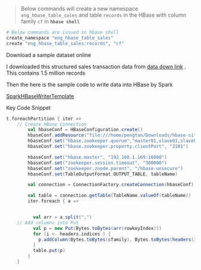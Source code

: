 
> Below commands will create a new namespace `eng_hbase_table_sales` and table `records` in the HBase with column family `cf` in **`hbase shell`**

```bash
# Below commands are issued in hbase shell
create_namespace "eng_hbase_table_sales"
create "eng_hbase_table_sales:records", "cf"
```



Download a sample dataset online

I downloaded this structured sales transaction data from [data down link](http://eforexcel.com/wp/wp-content/uploads/2017/07/1500000%20Sales%20Records.zip) . This contains 1.5 million records

Then the here is the sample code to write data into HBase by Spark

[SparkHBaseWriterTemplate](https://github.com/NUSTemple/hbase-reader/blob/master/src/main/scala/com/micron/f10ds/SparkHBaseWriterTemplate.scala)

Key Code Snippet

```scala
t.foreachPartition { iter =>
    // Create HBase Connection
        val hbaseConf = HBaseConfiguration.create()
        hbaseConf.addResource("file:///home/pengtan/Downloads/hbase-site.xml")
        hbaseConf.set("hbase.zookeeper.quorum","master01,slave01,slave02")
        hbaseConf.set("hbase.zookeeper.property.clientPort", "2181")

        hbaseConf.set("hbase.master", "192.168.1.169:16000")
        hbaseConf.set("zookeeper.session.timeout", "300000")
        hbaseConf.set("zookeeper.znode.parent", "/hbase-unsecure")
        hbaseConf.set(TableOutputFormat.OUTPUT_TABLE, tableName)

        val connection = ConnectionFactory.createConnection(hbaseConf)

        val table = connection.getTable(TableName.valueOf(tableName))
        iter.foreach { a =>


          val arr = a.split(",")
    // Add columns into Put
          val p = new Put(Bytes.toBytes(arr(rowkeyIndex)))
          for (i <- headers.indices ) {
            p.addColumn(Bytes.toBytes(cfamily), Bytes.toBytes(headers(i)), Bytes.toBytes(arr(i)))
          }
          table.put(p)
        }
    }
```

